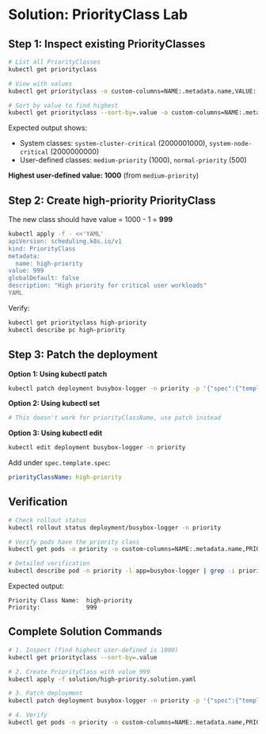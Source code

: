# Solution: PriorityClass Lab

## Step 1: Inspect existing PriorityClasses

```bash
# List all PriorityClasses
kubectl get priorityclass

# View with values
kubectl get priorityclass -o custom-columns=NAME:.metadata.name,VALUE:.value,GLOBAL-DEFAULT:.globalDefault

# Sort by value to find highest
kubectl get priorityclass --sort-by=.value -o custom-columns=NAME:.metadata.name,VALUE:.value
```

Expected output shows:
- System classes: `system-cluster-critical` (2000001000), `system-node-critical` (2000000000)
- User-defined classes: `medium-priority` (1000), `normal-priority` (500)

**Highest user-defined value: 1000** (from `medium-priority`)

## Step 2: Create high-priority PriorityClass

The new class should have value = 1000 - 1 = **999**

```bash
kubectl apply -f - <<'YAML'
apiVersion: scheduling.k8s.io/v1
kind: PriorityClass
metadata:
  name: high-priority
value: 999
globalDefault: false
description: "High priority for critical user workloads"
YAML
```

Verify:
```bash
kubectl get priorityclass high-priority
kubectl describe pc high-priority
```

## Step 3: Patch the deployment

**Option 1: Using kubectl patch**
```bash
kubectl patch deployment busybox-logger -n priority -p '{"spec":{"template":{"spec":{"priorityClassName":"high-priority"}}}}'
```

**Option 2: Using kubectl set**
```bash
# This doesn't work for priorityClassName, use patch instead
```

**Option 3: Using kubectl edit**
```bash
kubectl edit deployment busybox-logger -n priority
```

Add under `spec.template.spec`:
```yaml
priorityClassName: high-priority
```

## Verification

```bash
# Check rollout status
kubectl rollout status deployment/busybox-logger -n priority

# Verify pods have the priority class
kubectl get pods -n priority -o custom-columns=NAME:.metadata.name,PRIORITY-CLASS:.spec.priorityClassName

# Detailed verification
kubectl describe pod -n priority -l app=busybox-logger | grep -i priority
```

Expected output:
```
Priority Class Name:  high-priority
Priority:             999
```

## Complete Solution Commands

```bash
# 1. Inspect (find highest user-defined is 1000)
kubectl get priorityclass --sort-by=.value

# 2. Create PriorityClass with value 999
kubectl apply -f solution/high-priority.solution.yaml

# 3. Patch deployment
kubectl patch deployment busybox-logger -n priority -p '{"spec":{"template":{"spec":{"priorityClassName":"high-priority"}}}}'

# 4. Verify
kubectl get pods -n priority -o custom-columns=NAME:.metadata.name,PRIORITY:.spec.priorityClassName
```
